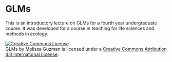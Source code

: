 # GLMs

This is an introductory lecture on GLMs for a fourth year undergraduate course. It was developed for a course in teaching for life sciences and methods in ecology. 

<a rel="license" href="http://creativecommons.org/licenses/by/4.0/"><img alt="Creative Commons License" style="border-width:0" src="https://i.creativecommons.org/l/by/4.0/88x31.png" /></a><br /><span xmlns:dct="http://purl.org/dc/terms/" property="dct:title">GLMs</span> by <span xmlns:cc="http://creativecommons.org/ns#" property="cc:attributionName">Melissa Guzman</span> is licensed under a <a rel="license" href="http://creativecommons.org/licenses/by/4.0/">Creative Commons Attribution 4.0 International License</a>.